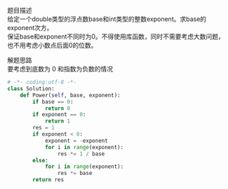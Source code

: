 
题目描述  
给定一个double类型的浮点数base和int类型的整数exponent。求base的exponent次方。  
保证base和exponent不同时为0。不得使用库函数，同时不需要考虑大数问题，也不用考虑小数点后面0的位数。  

解题思路  
要考虑到底数为 0 和指数为负数的情况  


```python 
# -*- coding:utf-8 -*-
class Solution:
    def Power(self, base, exponent):
        if base == 0:
            return 0 
        if exponent == 0:
            return 1 
        res = 1 
        if exponent < 0:
            exponent = -exponent 
            for i in range(exponent):
                res *= 1 / base 
        else:
            for i in range(exponent):
                res *= base 
        return res 
```
